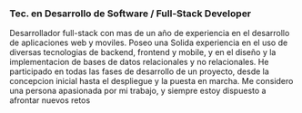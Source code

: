 ### Tec. en Desarrollo de Software / Full-Stack Developer

Desarrollador full-stack con mas de un año de experiencia en el desarrollo de aplicaciones web y moviles. Poseo una Solida experiencia en el uso de diversas tecnologias de backend, frontend y mobile, y en el diseño y la implementacion de bases de datos relacionales y no relacionales.
He participado en todas las fases de desarrollo de un proyecto, desde la concepcion inicial hasta el despliegue y la puesta en marcha.
Me considero una persona apasionada por mi trabajo, y siempre estoy dispuesto a afrontar nuevos retos

<!--
**NicolasSebastianEstigarribia/NicolasSebastianEstigarribia** is a ✨ _special_ ✨ repository because its `README.md` (this file) appears on your GitHub profile.

Here are some ideas to get you started:

- 🔭 I’m currently working on ...
- 🌱 I’m currently learning ...
- 👯 I’m looking to collaborate on ...
- 🤔 I’m looking for help with ...
- 💬 Ask me about ...
- 📫 How to reach me: ...
- 😄 Pronouns: ...
- ⚡ Fun fact: ...
-->
